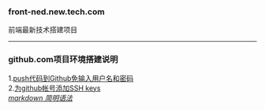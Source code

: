 ### front-ned.new.tech.com
前端最新技术搭建项目
******************
### github.com项目环境搭建说明
1.[push代码到Github免输入用户名和密码](http://note.youdao.com/share/web/file.html?id=137d9a23a9f5cffef66e0446da219242&type=note)  
2.[为github帐号添加SSH keys](http://note.youdao.com/share/web/file.html?id=cc89fd7adf709fd99b9288c44260e99b&type=note)  
*[markdown 简明语法](http://lutaf.com/markdown-simple-usage.htm "markdown 简明语法")*
